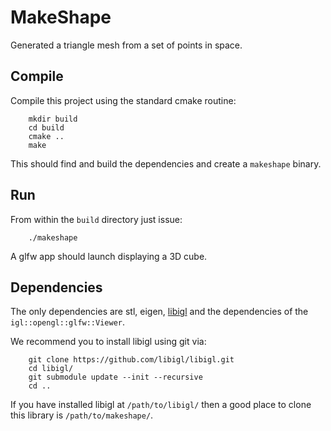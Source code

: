 # MakeShape

Generated a triangle mesh from a set of points in space.

## Compile

Compile this project using the standard cmake routine:
```
    mkdir build
    cd build
    cmake ..
    make
```
This should find and build the dependencies and create a `makeshape` binary.

## Run

From within the `build` directory just issue:
```
    ./makeshape
```
A glfw app should launch displaying a 3D cube.

## Dependencies

The only dependencies are stl, eigen, [libigl](http://libigl.github.io/libigl/) and
the dependencies of the `igl::opengl::glfw::Viewer`.

We recommend you to install libigl using git via:
```
    git clone https://github.com/libigl/libigl.git
    cd libigl/
    git submodule update --init --recursive
    cd ..
```
If you have installed libigl at `/path/to/libigl/` then a good place to clone
this library is `/path/to/makeshape/`.
